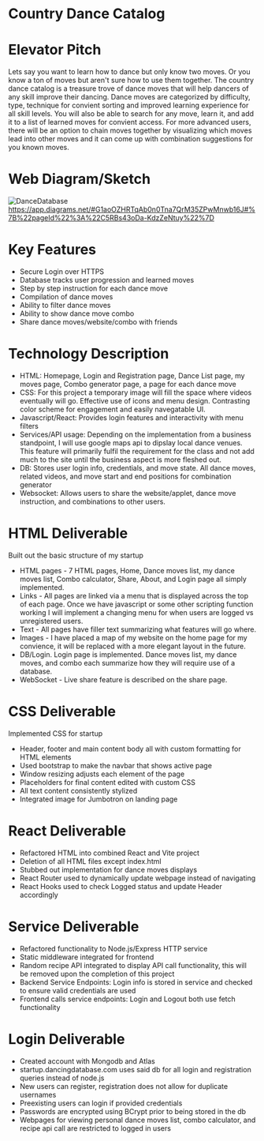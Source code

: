 # Country Dance Catalog 


# Elevator Pitch

Lets say you want to learn how to dance but only know two moves. Or you know a ton of moves but aren't sure how to use them together. The country dance catalog is a treasure trove of dance moves that will help dancers of any skill improve their dancing. Dance moves are categorized by difficulty, type, technique for convient sorting and improved learning experience for all skill levels. You will also be able to search for any move, learn it, and add it to a list of learned moves for convient access. For more advanced users, there will be an option to chain moves together by visualizing which moves lead into other moves and it can come up with combination suggestions for you known moves.

# Web Diagram/Sketch
![DanceDatabase](https://github.com/user-attachments/assets/2c4c2ece-cb1d-4222-897f-c7d5a02b7ffa)
https://app.diagrams.net/#G1aoOZHRTqAb0n0Tna7QrM35ZPwMnwb16J#%7B%22pageId%22%3A%22C5RBs43oDa-KdzZeNtuy%22%7D


# Key Features
- Secure Login over HTTPS
- Database tracks user progression and learned moves
- Step by step instruction for each dance move
- Compilation of dance moves
- Ability to filter dance moves
- Ability to show dance move combo
- Share dance moves/website/combo with friends


# Technology Description
- HTML: Homepage, Login and Registration page, Dance List page, my moves page, Combo generator page, a page for each dance move
- CSS: For this project a temporary image will fill the space where videos eventually will go. Effective use of icons and menu design. Contrasting color scheme for engagement and easily navegatable UI.
- Javascript/React: Provides login features and interactivity with menu filters
- Services/API usage: Depending on the implementation from a business standpoint, I will use google maps api to dipslay local dance venues. This feature will primarily fulfil the requirement for the class and not add much to the site until the business aspect is more fleshed out. 
- DB: Stores user login info, credentials, and move state. All dance moves, related videos, and move start and end positions for combination generator
- Websocket: Allows users to share the website/applet, dance move instruction, and combinations to other users.


# HTML Deliverable
Built out the basic structure of my startup

- HTML pages - 7 HTML pages, Home, Dance moves list, my dance moves list,  Combo calculator, Share, About, and Login page all simply implemented.
- Links - All pages are linked via a menu that is displayed across the top of each page. Once we have javascript or some other scripting function working I will implement a changing menu for when users are logged vs unregistered users.
- Text - All pages have filler text summarizing what features will go where.
- Images - I have placed a map of my website on the home page for my convience, it will be replaced with a more elegant layout in the future.
- DB/Login. Login page is implemented. Dance moves list, my dance moves, and combo each summarize how they will require use of a database.
- WebSocket - Live share feature is described on the share page. 


# CSS Deliverable
Implemented CSS for startup
- Header, footer and main content body all with custom formatting for HTML elements
- Used bootstrap to make the navbar that shows active page
- Window resizing adjusts each element of the page
- Placeholders for final content edited with custom CSS
- All text content consistently stylized
- Integrated image for Jumbotron on landing page


# React Deliverable
- Refactored HTML into combined React and Vite project
- Deletion of all HTML files except index.html
- Stubbed out implementation for dance moves displays
- React Router used to dynamically update webpage instead of navigating
- React Hooks used to check Logged status and update Header accordingly

# Service Deliverable
- Refactored functionality to Node.js/Express HTTP service
- Static middleware integrated for frontend
- Random recipe API integrated to display API call functionality, this will be removed upon the completion of this project
- Backend Service Endpoints: Login info is stored in service and checked to ensure valid credentials are used
- Frontend calls service endpoints: Login and Logout both use fetch functionality

# Login Deliverable
- Created account with Mongodb and Atlas
- startup.dancingdatabase.com uses said db for all login and registration queries instead of node.js
- New users can register, registration does not allow for duplicate usernames
- Preexisting users can login if provided credentials
- Passwords are encrypted using BCrypt prior to being stored in the db
- Webpages for viewing personal dance moves list, combo calculator, and recipe api call are restricted to logged in users